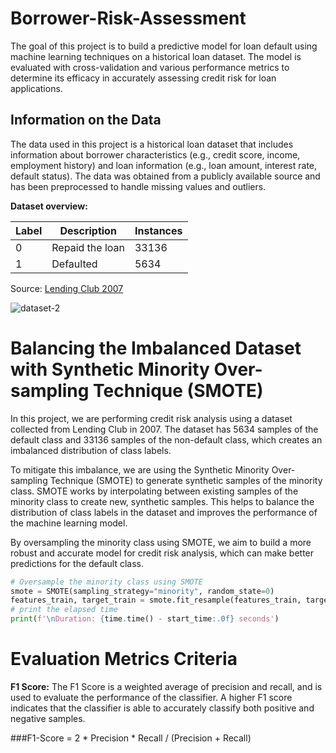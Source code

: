# Borrower-Risk-Assessment
The goal of this project is to build a predictive model for loan default using machine learning techniques on a historical loan dataset. The model is evaluated with cross-validation and various performance metrics to determine its efficacy in accurately assessing credit risk for loan applications.

## Information on the Data
The data used in this project is a historical loan dataset that includes information about borrower characteristics (e.g., credit score, income, employment history) and loan information (e.g., loan amount, interest rate, default status). The data was obtained from a publicly available source and has been preprocessed to handle missing values and outliers.

**Dataset overview:**

| Label | Description | Instances
| --- | --- | --- | 
|0| Repaid the loan | 33136 |
|1| Defaulted | 5634 | 

Source: [Lending Club 2007](https://www.kaggle.com/datasets/samaxtech/lending-club-20072011-data)

![dataset-2](https://user-images.githubusercontent.com/116202234/217816394-4890c4a8-c27e-4803-b59d-0891c88750ec.PNG)

# Balancing the Imbalanced Dataset with Synthetic Minority Over-sampling Technique (SMOTE)
In this project, we are performing credit risk analysis using a dataset collected from Lending Club in 2007. The dataset has 5634 samples of the default class and 33136 samples of the non-default class, which creates an imbalanced distribution of class labels.

To mitigate this imbalance, we are using the Synthetic Minority Over-sampling Technique (SMOTE) to generate synthetic samples of the minority class. SMOTE works by interpolating between existing samples of the minority class to create new, synthetic samples. This helps to balance the distribution of class labels in the dataset and improves the performance of the machine learning model.

By oversampling the minority class using SMOTE, we aim to build a more robust and accurate model for credit risk analysis, which can make better predictions for the default class.

```python
# Oversample the minority class using SMOTE
smote = SMOTE(sampling_strategy="minority", random_state=0)
features_train, target_train = smote.fit_resample(features_train, target_train)
# print the elapsed time
print(f'\nDuration: {time.time() - start_time:.0f} seconds') 
```

# Evaluation Metrics Criteria

**F1 Score:** The F1 Score is a weighted average of precision and recall, and is used to evaluate the performance of the classifier. A higher F1 score indicates that the classifier is able to accurately classify both positive and negative samples.

###F1-Score = 2 * Precision * Recall / (Precision + Recall)


